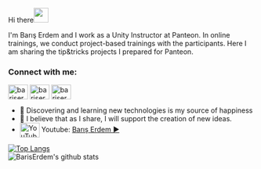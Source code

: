 Hi there<img src="https://raw.githubusercontent.com/iampavangandhi/iampavangandhi/master/gifs/Hi.gif" width="30px"> 

I'm Barış Erdem and I work as a Unity Instructor at Panteon. In online trainings, we conduct project-based trainings with the participants.
Here I am sharing the tip&tricks projects I prepared for Panteon.

<h3 align="left">Connect with me:</h3>
<p align="left">
<a href="https://twitter.com/bariserdem81" target="blank"><img align="center" src="https://raw.githubusercontent.com/rahuldkjain/github-profile-readme-generator/master/src/images/icons/Social/twitter.svg" alt="bariserdem81" height="30" width="40" /></a>
<a href="https://linkedin.com/in/bariserdem" target="blank"><img align="center" src="https://raw.githubusercontent.com/rahuldkjain/github-profile-readme-generator/master/src/images/icons/Social/linked-in-alt.svg" alt="bariserdem" height="30" width="40" /></a>
<a href="https://instagram.com/bariserdem81" target="blank"><img align="center" src="https://raw.githubusercontent.com/rahuldkjain/github-profile-readme-generator/master/src/images/icons/Social/instagram.svg" alt="bariserdem81" height="30" width="40" /></a>
</p>

- 🔭 Discovering and learning new technologies is my source of happiness
- 🌱 I believe that as I share, I will support the creation of new ideas.
- <a><img align="center" src="https://raw.githubusercontent.com/rahuldkjain/github-profile-readme-generator/master/src/images/icons/Social/youtube.svg" alt="YouTube" height="30" width="40" /></a> Youtube: [Barış Erdem ▶️](https://www.youtube.com/@BarisErdem)

[![Top Langs](https://github-readme-stats.vercel.app/api/top-langs/?username=bariserdem&layout=compact)](https://github.com/bariserdem/github-readme-stats)
  <br>
![BarisErdem's github stats](https://github-readme-stats.vercel.app/api?username=bariserdem&show_icons=true&theme=default)

